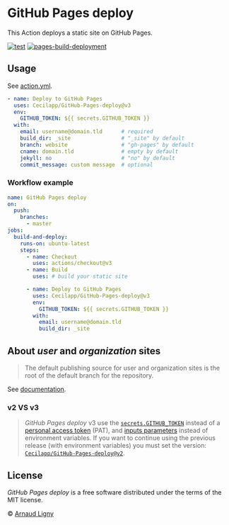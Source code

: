 # GitHub Pages deploy

This Action deploys a static site on GitHub Pages.

[![test](https://github.com/Cecilapp/GitHub-Pages-deploy/actions/workflows/test.yml/badge.svg)](https://github.com/Cecilapp/GitHub-Pages-deploy/actions/workflows/test.yml) [![pages-build-deployment](https://github.com/Cecilapp/GitHub-Pages-deploy/actions/workflows/pages/pages-build-deployment/badge.svg)](https://github.com/Cecilapp/GitHub-Pages-deploy/actions/workflows/pages/pages-build-deployment)

## Usage

See [action.yml](action.yml).

```yml
- name: Deploy to GitHub Pages
  uses: Cecilapp/GitHub-Pages-deploy@v3
  env:
    GITHUB_TOKEN: ${{ secrets.GITHUB_TOKEN }}
  with:
    email: username@domain.tld      # required
    build_dir: _site                # "_site" by default
    branch: website                 # "gh-pages" by default
    cname: domain.tld               # empty by default
    jekyll: no                      # "no" by default
    commit_message: custom message  # optional
```

### Workflow example

```yml
name: GitHub Pages deploy
on:
  push:
    branches:
      - master
jobs:
  build-and-deploy:
    runs-on: ubuntu-latest
    steps:
      - name: Checkout
        uses: actions/checkout@v3
      - name: Build
        uses: # build your static site

      - name: Deploy to GitHub Pages
        uses: Cecilapp/GitHub-Pages-deploy@v3
        env:
          GITHUB_TOKEN: ${{ secrets.GITHUB_TOKEN }}
        with:
          email: username@domain.tld
          build_dir: _site
```

## About _user_ and _organization_ sites

> The default publishing source for user and organization sites is the root of the default branch for the repository.

See [documentation](https://docs.github.com/en/free-pro-team@latest/github/working-with-github-pages/about-github-pages#publishing-sources-for-github-pages-sites).

### v2 VS v3

> _GitHub Pages deploy_ v3 use the [`secrets.GITHUB_TOKEN`](https://docs.github.com/en/free-pro-team@latest/actions/reference/authentication-in-a-workflow) instead of a [personal access token](https://docs.github.com/en/free-pro-team@latest/github/authenticating-to-github/creating-a-personal-access-token) (PAT), and [inputs parameters](https://docs.github.com/en/free-pro-team@latest/actions/reference/workflow-syntax-for-github-actions#jobsjob_idstepswith) instead of environment variables.
> If you want to continue using the previous release (with environment variables) you must set the version: [`Cecilapp/GitHub-Pages-deploy@v2`](https://github.com/marketplace/actions/gh-pages-deploy?version=2.0.1).

## License

_GitHub Pages deploy_ is a free software distributed under the terms of the MIT license.

© [Arnaud Ligny](https://arnaudligny.fr)
